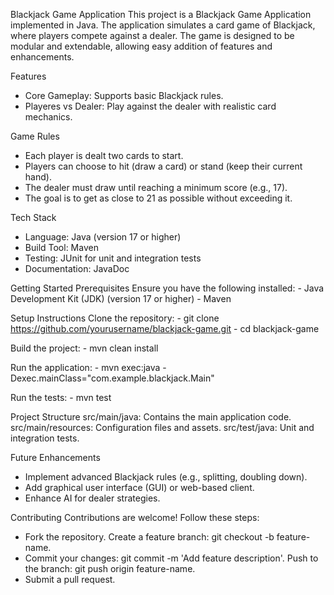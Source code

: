Blackjack Game Application
This project is a Blackjack Game Application implemented in Java. The application simulates a card game of Blackjack, where players compete against a dealer. The game is designed to be modular and extendable, allowing easy addition of features and enhancements.

Features
- Core Gameplay: Supports basic Blackjack rules.
- Playeres vs Dealer: Play against the dealer with realistic card mechanics.

Game Rules
- Each player is dealt two cards to start.
- Players can choose to hit (draw a card) or stand (keep their current hand).
- The dealer must draw until reaching a minimum score (e.g., 17).
- The goal is to get as close to 21 as possible without exceeding it.

Tech Stack
- Language: Java (version 17 or higher)
- Build Tool: Maven
- Testing: JUnit for unit and integration tests
- Documentation: JavaDoc

Getting Started
  Prerequisites
    Ensure you have the following installed:
    - Java Development Kit (JDK) (version 17 or higher)
    - Maven

  Setup Instructions
    Clone the repository:
    - git clone https://github.com/yourusername/blackjack-game.git
    - cd blackjack-game

  Build the project:
    - mvn clean install

  Run the application:
    - mvn exec:java -Dexec.mainClass="com.example.blackjack.Main"

  Run the tests:
    - mvn test


Project Structure
  src/main/java: Contains the main application code.
  src/main/resources: Configuration files and assets.
  src/test/java: Unit and integration tests.

Future Enhancements
  - Implement advanced Blackjack rules (e.g., splitting, doubling down).
  - Add graphical user interface (GUI) or web-based client.
  - Enhance AI for dealer strategies.

Contributing
  Contributions are welcome! Follow these steps:

  - Fork the repository.
    Create a feature branch: git checkout -b feature-name.
  - Commit your changes: git commit -m 'Add feature description'.
    Push to the branch: git push origin feature-name.
  - Submit a pull request.
